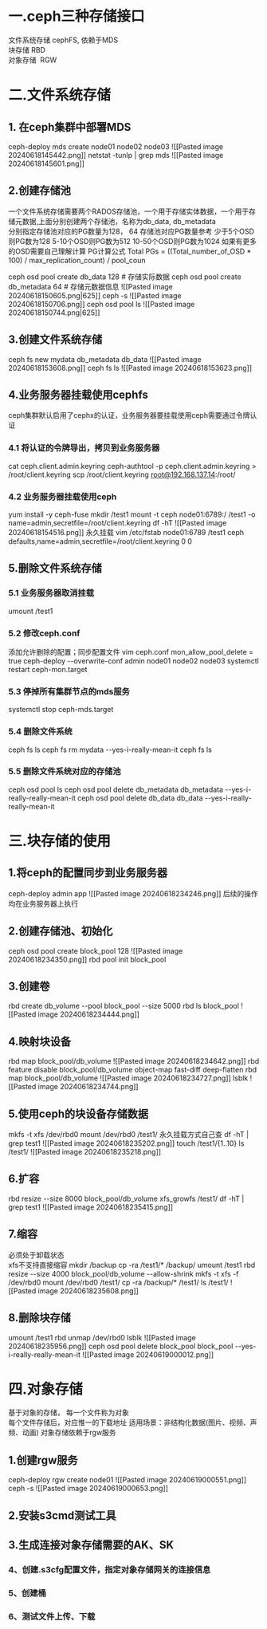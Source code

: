 # 一.ceph三种存储接口

文件系统存储  cephFS, 依赖于MDS  
块存储             RBD  
对象存储         RGW

# 二.文件系统存储

## 1. 在ceph集群中部署MDS
ceph-deploy mds create node01 node02 node03
![[Pasted image 20240618145442.png]]
netstat -tunlp | grep mds
![[Pasted image 20240618145601.png]]
## 2.创建存储池
一个文件系统存储需要两个RADOS存储池，一个用于存储实体数据，一个用于存储元数据,上面分别创建两个存储池，名称为db_data, db_metadata  
分别指定存储池对应的PG数量为128， 64
存储池对应PG数量参考
少于5个OSD则PG数为128
5-10个OSD则PG数为512
10-50个OSD则PG数为1024
如果有更多的OSD需要自己理解计算
PG计算公式
Total PGs = ((Total_number_of_OSD * 100) / max_replication_count) / pool_coun

ceph osd pool create db_data 128          # 存储实际数据
ceph osd pool create db_metadata 64   # 存储元数据信息
![[Pasted image 20240618150605.png|625]]
ceph -s
![[Pasted image 20240618150706.png]]
ceph osd pool ls
![[Pasted image 20240618150744.png|625]]

## 3.创建文件系统存储
ceph fs new mydata db_metadata db_data
![[Pasted image 20240618153608.png]]
ceph fs ls
![[Pasted image 20240618153623.png]]
## 4.业务服务器挂载使用cephfs
ceph集群默认启用了cephx的认证，业务服务器要挂载使用ceph需要通过令牌认证
### 4.1 将认证的令牌导出，拷贝到业务服务器
cat ceph.client.admin.keyring
ceph-authtool -p ceph.client.admin.keyring > /root/client.keyring
scp /root/client.keyring root@192.168.137.14:/root/
### 4.2 业务服务器挂载使用ceph
yum install -y ceph-fuse
mkdir /test1
mount -t ceph node01:6789:/ /test1 -o name=admin,secretfile=/root/client.keyring
df -hT
![[Pasted image 20240618154516.png]]
永久挂载
vim /etc/fstab
node01:6789 /test1 ceph defaults,name=admin,secretfile=/root/client.keyring 0 0 

## 5.删除文件系统存储

### 5.1 业务服务器取消挂载
umount /test1
### 5.2 修改ceph.conf
添加允许删除的配置；同步配置文件
vim ceph.conf
	mon_allow_pool_delete = true 
ceph-deploy --overwrite-conf admin node01 node02 node03
systemctl restart ceph-mon.target

### 5.3 停掉所有集群节点的mds服务
systemctl stop ceph-mds.target

### 5.4 删除文件系统
ceph fs ls
ceph fs rm mydata --yes-i-really-mean-it
ceph fs ls
### 5.5 删除文件系统对应的存储池
ceph osd pool ls
ceph osd pool delete db_metadata db_metadata --yes-i-really-really-mean-it
ceph osd pool delete db_data db_data --yes-i-really-really-mean-it

# 三.块存储的使用
## 1.将ceph的配置同步到业务服务器
ceph-deploy admin app
![[Pasted image 20240618234246.png]]
后续的操作均在业务服务器上执行
## 2.创建存储池、初始化
ceph osd pool create block_pool 128
![[Pasted image 20240618234350.png]]
rbd pool init block_pool
## 3.创建卷
rbd create db_volume --pool block_pool --size 5000
rbd ls block_pool
![[Pasted image 20240618234444.png]]
## 4.映射块设备
rbd map block_pool/db_volume
![[Pasted image 20240618234642.png]]
rbd feature disable block_pool/db_volume object-map fast-diff deep-flatten
rbd map block_pool/db_volume
![[Pasted image 20240618234727.png]]
lsblk
![[Pasted image 20240618234744.png]]

## 5.使用ceph的块设备存储数据
mkfs -t xfs /dev/rbd0
mount /dev/rbd0 /test1/
永久挂载方式自己查
df -hT | grep test1
![[Pasted image 20240618235202.png]]
touch /test1/{1..10}
ls /test1/
![[Pasted image 20240618235218.png]]

## 6.扩容
rbd resize --size 8000 block_pool/db_volume
xfs_growfs /test1/
df -hT | grep test1
![[Pasted image 20240618235415.png]]
## 7.缩容
必须处于卸载状态  
xfs不支持直接缩容
mkdir /backup
cp -ra /test1/* /backup/
umount /test1
rbd resize --size 4000 block_pool/db_volume --allow-shrink
mkfs -t xfs -f /dev/rbd0
mount /dev/rbd0 /test1/
cp -ra /backup/* /test1/
ls /test1/
![[Pasted image 20240618235608.png]]
## 8.删除块存储
umount /test1
rbd unmap /dev/rbd0
lsblk
![[Pasted image 20240618235956.png]]
ceph osd pool delete block_pool block_pool --yes-i-really-really-mean-it
![[Pasted image 20240619000012.png]]
# 四.对象存储
基于对象的存储， 每一个文件称为对象  
每个文件存储后，对应惟一的下载地址
适用场景：非结构化数据(图片、视频、声频、动画)
对象存储依赖于rgw服务
## 1.创建rgw服务
ceph-deploy rgw create node01
![[Pasted image 20240619000551.png]]
ceph -s
![[Pasted image 20240619000653.png]]
## 2.安装s3cmd测试工具


## 3.生成连接对象存储需要的AK、SK
### 4、创建.s3cfg配置文件，指定对象存储网关的连接信息
### 5、创建桶
### 6、测试文件上传、下载
